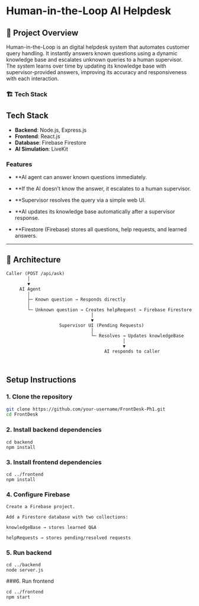 # Human-in-the-Loop AI Helpdesk

## 🚀 Project Overview

Human-in-the-Loop is an digital helpdesk system that automates customer query handling. It instantly answers known questions using a dynamic knowledge base and escalates unknown queries to a human supervisor. The system learns over time by updating its knowledge base with supervisor-provided answers, improving its accuracy and responsiveness with each interaction.


### 🏗 Tech Stack

## Tech Stack
- **Backend**: Node.js, Express.js
- **Frontend**: React.js
- **Database**: Firebase Firestore
- **AI Simulation**: LiveKit 

  
### Features

- **AI agent can answer known questions immediately.

- **If the AI doesn’t know the answer, it escalates to a human supervisor.

- **Supervisor resolves the query via a simple web UI.

- **AI updates its knowledge base automatically after a supervisor response.

- **Firestore (Firebase) stores all questions, help requests, and learned answers.

---

## 🧩 Architecture
```
Caller (POST /api/ask)
        │
        ▼
     AI Agent
        │
        ├─ Known question → Responds directly
        │
        └─ Unknown question → Creates helpRequest → Firebase Firestore
                                │
                                ▼
                    Supervisor UI (Pending Requests)
                                │
                                └─ Resolves → Updates knowledgeBase
                                            │
                                            ▼
                                     AI responds to caller

                                     
```

## Setup Instructions

### 1. Clone the repository
```bash
git clone https://github.com/your-username/FrontDesk-Ph1.git
cd FrontDesk
```

### 2. Install backend dependencies
```
cd backend
npm install
```

### 3. Install frontend dependencies
```
cd ../frontend
npm install
```
### 4. Configure Firebase
```
Create a Firebase project.

Add a Firestore database with two collections:

knowledgeBase → stores learned Q&A

helpRequests → stores pending/resolved requests

```
### 5. Run backend
```
cd ../backend
node server.js
```
###6. Run frontend
```
cd ../frontend
npm start
```



